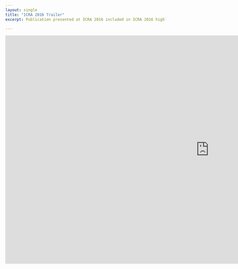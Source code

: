 ```yaml
---
layout: single
title: "ICRA 2016 Trailer"
excerpt: Publication presented at ICRA 2016 included in ICRA 2016 highlights video 3

---
```


<iframe width="1280" height="720" src="https://www.youtube.com/embed/xHqm2TDeRqg" frameborder="0"></iframe>